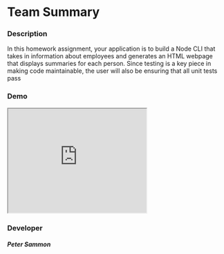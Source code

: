 # Team Summary

### Description

<p>In this homework assignment, your application is to build a Node CLI that takes in information about employees and generates an HTML webpage that displays summaries for each person. Since testing is a key piece in making code maintainable, the user will also be ensuring that all unit tests pass</p>

### Demo

<iframe src="https://drive.google.com/file/d/1zEVNPx05oZcF32sTalAlFGQUwGqL52Cv/preview" width="320" height="240"></iframe>

### Developer

##### Peter Sammon
